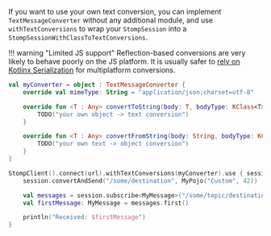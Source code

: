 If you want to use your own text conversion, you can implement `TextMessageConverter` without
any additional module, and use `withTextConversions` to wrap your `StompSession` into a
`StompSessionWithClassToTextConversions`.

!!! warning "Limited JS support" 
    Reflection-based conversions are very likely to behave poorly on the JS platform.
    It is usually safer to [rely on Kotlinx Serialization](./kx-serialization.md) for multiplatform conversions.

```kotlin
val myConverter = object : TextMessageConverter {
    override val mimeType: String = "application/json;charset=utf-8"

    override fun <T : Any> convertToString(body: T, bodyType: KClass<T>): String {
        TODO("your own object -> text conversion")
    }

    override fun <T : Any> convertFromString(body: String, bodyType: KClass<T>): T {
        TODO("your own text -> object conversion")
    }
}

StompClient().connect(url).withTextConversions(myConverter).use { session ->
    session.convertAndSend("/some/destination", MyPojo("Custom", 42)) 

    val messages = session.subscribe<MyMessage>("/some/topic/destination")
    val firstMessage: MyMessage = messages.first()

    println("Received: $firstMessage")
}
```
